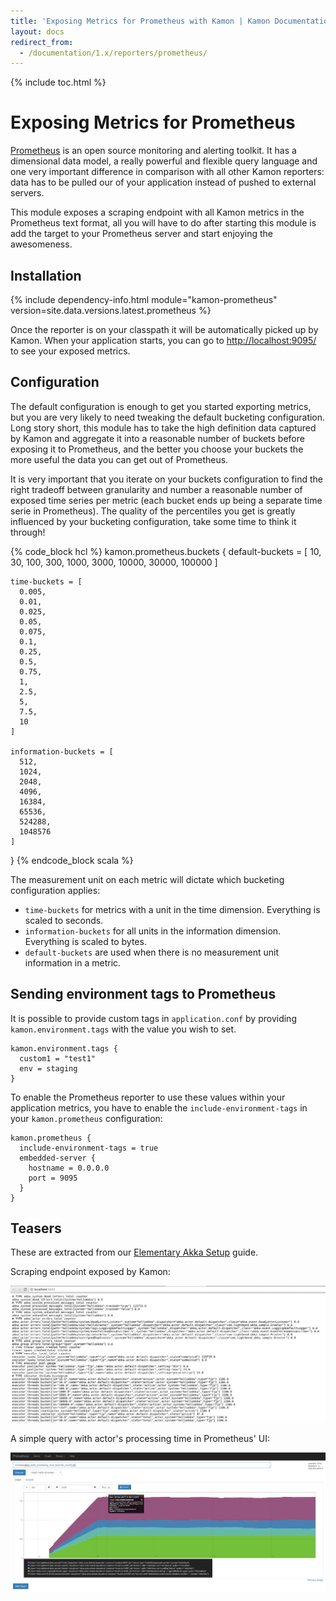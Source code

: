 ```yaml
---
title: 'Exposing Metrics for Prometheus with Kamon | Kamon Documentation'
layout: docs
redirect_from:
  - /documentation/1.x/reporters/prometheus/
---
```


{% include toc.html %}

Exposing Metrics for Prometheus
===============================

[Prometheus][1] is an open source monitoring and alerting toolkit. It has a dimensional data model, a really powerful and
flexible query language and one very important difference in comparison with all other Kamon reporters: data has to be
pulled our of your application instead of pushed to external servers.

This module exposes a scraping endpoint with all Kamon metrics in the Prometheus text format, all you will have to do
after starting this module is add the target to your Prometheus server and start enjoying the awesomeness.


## Installation

{% include dependency-info.html module="kamon-prometheus" version=site.data.versions.latest.prometheus %}

Once the reporter is on your classpath it will be automatically picked up by Kamon. When your application starts, you
can go to <http://localhost:9095/> to see your exposed metrics.


## Configuration

The default configuration is enough to get you started exporting metrics, but you are very likely to need tweaking the
default bucketing configuration. Long story short, this module has to take the high definition data captured by Kamon
and aggregate it into a reasonable number of buckets before exposing it to Prometheus, and the better you choose your
buckets the more useful the data you can get out of Prometheus.

It is very important that you iterate on your buckets configuration to find the right tradeoff between granularity and
number a reasonable number of exposed time series per metric (each bucket ends up being a separate time serie in
Prometheus). The quality of the percentiles you get is greatly influenced by your bucketing configuration, take some
time to think it through!

{% code_block hcl %}
kamon.prometheus.buckets {
    default-buckets = [
      10,
      30,
      100,
      300,
      1000,
      3000,
      10000,
      30000,
      100000
    ]

    time-buckets = [
      0.005,
      0.01,
      0.025,
      0.05,
      0.075,
      0.1,
      0.25,
      0.5,
      0.75,
      1,
      2.5,
      5,
      7.5,
      10
    ]

    information-buckets = [
      512,
      1024,
      2048,
      4096,
      16384,
      65536,
      524288,
      1048576
    ]
  }
{% endcode_block scala %}

The measurement unit on each metric will dictate which bucketing configuration applies:
  - `time-buckets` for metrics with a unit in the time dimension. Everything is scaled to seconds.
  - `information-buckets` for all units in the information dimension. Everything is scaled to bytes.
  - `default-buckets` are used when there is no measurement unit information in a metric.

## Sending environment tags to Prometheus

It is possible to provide custom tags in `application.conf` by providing `kamon.environment.tags`
with the value you wish to set.

```
kamon.environment.tags {
  custom1 = "test1"
  env = staging
}
```

To enable the Prometheus reporter to use these values within your application metrics, you have to enable
the `include-environment-tags` in your `kamon.prometheus` configuration:

```
kamon.prometheus {
  include-environment-tags = true
  embedded-server {
    hostname = 0.0.0.0
    port = 9095
  }
}
```

## Teasers

These are extracted from our [Elementary Akka Setup][2] guide.

Scraping endpoint exposed by Kamon:

<img class="img-fluid my-4" src="/assets/img/recipes/quickstart-prometheus-metrics.png">

A simple query with actor's processing time in Prometheus' UI:

<img class="img-fluid my-4" src="/assets/img/recipes/quickstart-prometheus-query.png">

[1]: https://prometheus.io/
[2]: ../../guides/frameworks/elementary-akka-setup/
